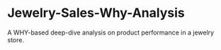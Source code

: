 # Jewelry-Sales-Why-Analysis
A WHY-based deep-dive analysis on product performance in a jewelry store.
